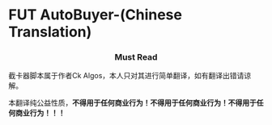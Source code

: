 <h1>FUT AutoBuyer-(Chinese Translation)</h1>
<h3 align="center">
  Must Read
</h3>
截卡器脚本属于作者Ck Algos，本人只对其进行简单翻译，如有翻译出错请谅解。
<p>本翻译纯公益性质，<b>不得用于任何商业行为！不得用于任何商业行为！不得用于任何商业行为！！！</b></p>
